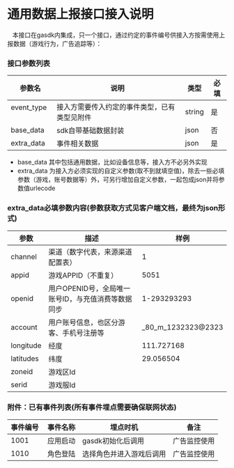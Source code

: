 通用数据上报接口接入说明
=========================
    本接口在gasdk内集成，只一个接口，通过约定的事件编号供接入方按需使用上报数据（游戏行为，广告追踪等）：

### 接口参数列表

| 参数名   | 说明   | 类型   | 必填 |
|----------|--------|--------|------|
| event_type   | 接入方需要传入约定的事件类型，已有类型见附件 | string | 是 |
| base_data   | sdk自带基础数据封装 | json | 否  |
| extra_data   | 事件相关数据| json | 是 |

* base_data 其中包括通用数据，比如设备信息等，接入方不必另外实现
* extra_data 为接入方必须实现的自定义参数(取不到就填空值)，除去一些必填参数（游戏，账号数据等）外，可另行增加自定义参数，一起包成json并将参数值urlecode

### extra_data必填参数内容(参数获取方式见客户端文档，最终为json形式)

|参数|描述|样例|
|---|---|---|
|channel|渠道（数字代表，来源渠道配置表）|1|
|appid|游戏APPID（不重复）|5051|
|openid|用户OPENID号，全局唯一账号ID，与充值消费等数据同步|1-293293293|
|account|用户账号信息，也区分游客、手机号注册等| _80_m_1232323@2323 |
|longitude|经度|111.727168|
|latitudes|纬度|29.056504|
|zoneid|游戏区Id||
|serid|游戏服Id||

### 附件：已有事件列表(所有事件埋点需要确保联网状态)
| 事件编号  | 事件名称 | 埋点时机 | 备注 |
|----------|--------|--------|------|
| 1001   | 应用启动 | gasdk初始化后调用 | 广告监控使用 |
| 1010   | 角色登陆 | 选择角色并进入游戏后调用 | 广告监控使用 |



